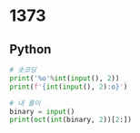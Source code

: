 # 1373

## Python

```python
# 숏코딩
print('%o'%int(input(), 2))
print(f'{int(input(), 2):o}')
```

```python
# 내 풀이
binary = input()
print(oct(int(binary, 2))[2:])
```
